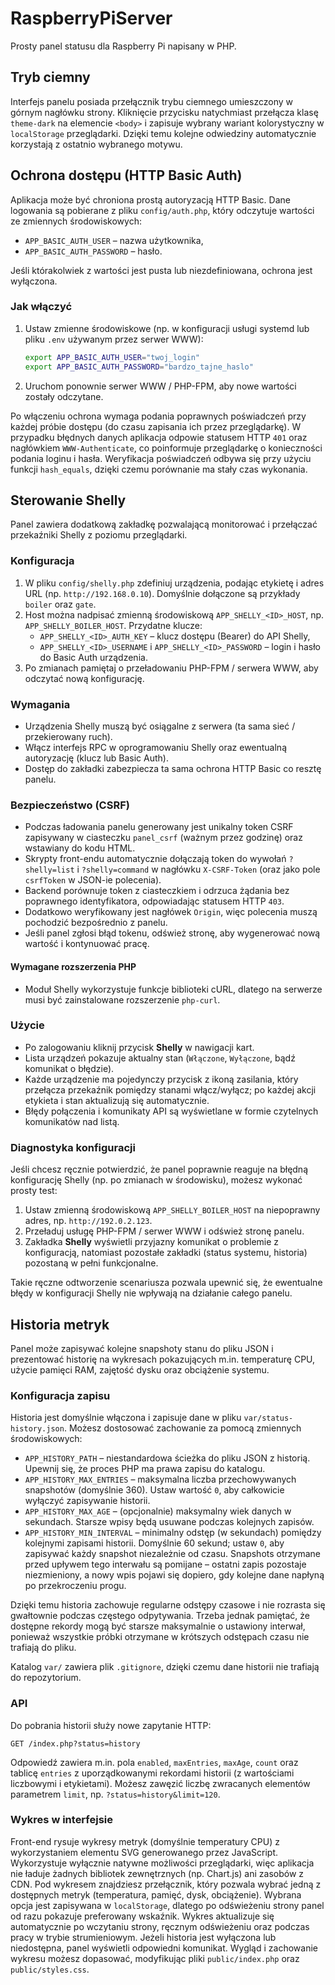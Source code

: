 # RaspberryPiServer

Prosty panel statusu dla Raspberry Pi napisany w PHP.

## Tryb ciemny

Interfejs panelu posiada przełącznik trybu ciemnego umieszczony w górnym
nagłówku strony. Kliknięcie przycisku natychmiast przełącza klasę `theme-dark`
na elemencie `<body>` i zapisuje wybrany wariant kolorystyczny w `localStorage`
przeglądarki. Dzięki temu kolejne odwiedziny automatycznie korzystają z
ostatnio wybranego motywu.

## Ochrona dostępu (HTTP Basic Auth)

Aplikacja może być chroniona prostą autoryzacją HTTP Basic. Dane logowania są pobierane
z pliku `config/auth.php`, który odczytuje wartości ze zmiennych środowiskowych:

- `APP_BASIC_AUTH_USER` – nazwa użytkownika,
- `APP_BASIC_AUTH_PASSWORD` – hasło.

Jeśli którakolwiek z wartości jest pusta lub niezdefiniowana, ochrona jest wyłączona.

### Jak włączyć

1. Ustaw zmienne środowiskowe (np. w konfiguracji usługi systemd lub pliku `.env` używanym przez serwer WWW):
   ```bash
   export APP_BASIC_AUTH_USER="twoj_login"
   export APP_BASIC_AUTH_PASSWORD="bardzo_tajne_haslo"
   ```
2. Uruchom ponownie serwer WWW / PHP-FPM, aby nowe wartości zostały odczytane.

Po włączeniu ochrona wymaga podania poprawnych poświadczeń przy każdej próbie dostępu
(do czasu zapisania ich przez przeglądarkę). W przypadku błędnych danych aplikacja
odpowie statusem HTTP `401` oraz nagłówkiem `WWW-Authenticate`, co poinformuje
przeglądarkę o konieczności podania loginu i hasła. Weryfikacja poświadczeń odbywa się
przy użyciu funkcji `hash_equals`, dzięki czemu porównanie ma stały czas wykonania.

## Sterowanie Shelly

Panel zawiera dodatkową zakładkę pozwalającą monitorować i przełączać przekaźniki Shelly
z poziomu przeglądarki.

### Konfiguracja

1. W pliku `config/shelly.php` zdefiniuj urządzenia, podając etykietę i adres URL
   (np. `http://192.168.0.10`). Domyślnie dołączone są przykłady `boiler` oraz `gate`.
2. Host można nadpisać zmienną środowiskową `APP_SHELLY_<ID>_HOST`, np.
   `APP_SHELLY_BOILER_HOST`. Przydatne klucze:
   - `APP_SHELLY_<ID>_AUTH_KEY` – klucz dostępu (Bearer) do API Shelly,
   - `APP_SHELLY_<ID>_USERNAME` i `APP_SHELLY_<ID>_PASSWORD` – login i hasło do Basic Auth
     urządzenia.
3. Po zmianach pamiętaj o przeładowaniu PHP-FPM / serwera WWW, aby odczytać nową konfigurację.

### Wymagania

- Urządzenia Shelly muszą być osiągalne z serwera (ta sama sieć / przekierowany ruch).
- Włącz interfejs RPC w oprogramowaniu Shelly oraz ewentualną autoryzację (klucz lub Basic Auth).
- Dostęp do zakładki zabezpiecza ta sama ochrona HTTP Basic co resztę panelu.

### Bezpieczeństwo (CSRF)

- Podczas ładowania panelu generowany jest unikalny token CSRF zapisywany w ciasteczku `panel_csrf` (ważnym przez godzinę) oraz
  wstawiany do kodu HTML.
- Skrypty front-endu automatycznie dołączają token do wywołań `?shelly=list` i `?shelly=command` w nagłówku `X-CSRF-Token`
  (oraz jako pole `csrfToken` w JSON-ie polecenia).
- Backend porównuje token z ciasteczkiem i odrzuca żądania bez poprawnego identyfikatora, odpowiadając statusem HTTP `403`.
- Dodatkowo weryfikowany jest nagłówek `Origin`, więc polecenia muszą pochodzić bezpośrednio z panelu.
- Jeśli panel zgłosi błąd tokenu, odśwież stronę, aby wygenerować nową wartość i kontynuować pracę.

#### Wymagane rozszerzenia PHP

- Moduł Shelly wykorzystuje funkcje biblioteki cURL, dlatego na serwerze musi być zainstalowane rozszerzenie `php-curl`.

### Użycie

- Po zalogowaniu kliknij przycisk **Shelly** w nawigacji kart.
- Lista urządzeń pokazuje aktualny stan (`Włączone`, `Wyłączone`, bądź komunikat o błędzie).
- Każde urządzenie ma pojedynczy przycisk z ikoną zasilania, który przełącza
  przekaźnik pomiędzy stanami włącz/wyłącz; po każdej akcji etykieta i stan
  aktualizują się automatycznie.
- Błędy połączenia i komunikaty API są wyświetlane w formie czytelnych komunikatów nad listą.

### Diagnostyka konfiguracji

Jeśli chcesz ręcznie potwierdzić, że panel poprawnie reaguje na błędną konfigurację
Shelly (np. po zmianach w środowisku), możesz wykonać prosty test:

1. Ustaw zmienną środowiskową `APP_SHELLY_BOILER_HOST` na niepoprawny adres, np. `http://192.0.2.123`.
2. Przeładuj usługę PHP-FPM / serwer WWW i odśwież stronę panelu.
3. Zakładka **Shelly** wyświetli przyjazny komunikat o problemie z konfiguracją, natomiast
   pozostałe zakładki (status systemu, historia) pozostaną w pełni funkcjonalne.

Takie ręczne odtworzenie scenariusza pozwala upewnić się, że ewentualne błędy
w konfiguracji Shelly nie wpływają na działanie całego panelu.

## Historia metryk

Panel może zapisywać kolejne snapshoty stanu do pliku JSON i prezentować historię
na wykresach pokazujących m.in. temperaturę CPU, użycie pamięci RAM, zajętość dysku
oraz obciążenie systemu.

### Konfiguracja zapisu

Historia jest domyślnie włączona i zapisuje dane w pliku `var/status-history.json`.
Możesz dostosować zachowanie za pomocą zmiennych środowiskowych:

- `APP_HISTORY_PATH` – niestandardowa ścieżka do pliku JSON z historią.
  Upewnij się, że proces PHP ma prawa zapisu do katalogu.
- `APP_HISTORY_MAX_ENTRIES` – maksymalna liczba przechowywanych snapshotów (domyślnie 360).
  Ustaw wartość `0`, aby całkowicie wyłączyć zapisywanie historii.
- `APP_HISTORY_MAX_AGE` – (opcjonalnie) maksymalny wiek danych w sekundach. Starsze wpisy
  będą usuwane podczas kolejnych zapisów.
- `APP_HISTORY_MIN_INTERVAL` – minimalny odstęp (w sekundach) pomiędzy kolejnymi zapisami
  historii. Domyślnie 60 sekund; ustaw `0`, aby zapisywać każdy snapshot niezależnie od czasu.
  Snapshots otrzymane przed upływem tego interwału są pomijane – ostatni zapis pozostaje
  niezmieniony, a nowy wpis pojawi się dopiero, gdy kolejne dane napłyną po przekroczeniu progu.

Dzięki temu historia zachowuje regularne odstępy czasowe i nie rozrasta się gwałtownie podczas
częstego odpytywania. Trzeba jednak pamiętać, że dostępne rekordy mogą być starsze maksymalnie o
ustawiony interwał, ponieważ wszystkie próbki otrzymane w krótszych odstępach czasu nie trafiają
do pliku.

Katalog `var/` zawiera plik `.gitignore`, dzięki czemu dane historii nie trafiają do repozytorium.

### API

Do pobrania historii służy nowe zapytanie HTTP:

```
GET /index.php?status=history
```

Odpowiedź zawiera m.in. pola `enabled`, `maxEntries`, `maxAge`, `count` oraz tablicę `entries`
z uporządkowanymi rekordami historii (z wartościami liczbowymi i etykietami). Możesz zawęzić liczbę
zwracanych elementów parametrem `limit`, np. `?status=history&limit=120`.

### Wykres w interfejsie

Front-end rysuje wykresy metryk (domyślnie temperatury CPU) z wykorzystaniem elementu SVG
generowanego przez JavaScript. Wykorzystuje wyłącznie natywne możliwości przeglądarki, więc
aplikacja nie ładuje żadnych bibliotek zewnętrznych (np. Chart.js) ani zasobów z CDN.
Pod wykresem znajdziesz przełącznik, który pozwala wybrać jedną z dostępnych metryk (temperatura,
pamięć, dysk, obciążenie). Wybrana opcja jest zapisywana w `localStorage`, dlatego po odświeżeniu
strony panel od razu pokazuje preferowany wskaźnik.
Wykres aktualizuje się automatycznie po wczytaniu strony, ręcznym odświeżeniu oraz podczas pracy
w trybie strumieniowym. Jeżeli historia jest wyłączona lub niedostępna, panel wyświetli
odpowiedni komunikat. Wygląd i zachowanie wykresu możesz dopasować, modyfikując pliki
`public/index.php` oraz `public/styles.css`.
